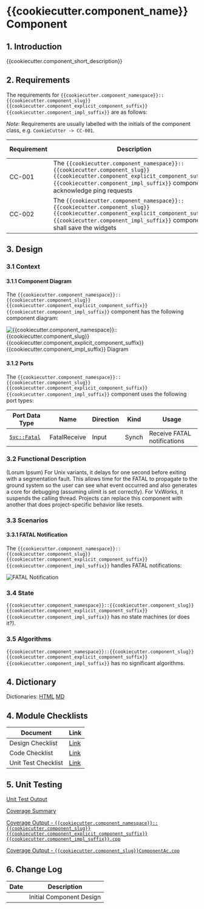 # {{cookiecutter.component_name}} Component

## 1. Introduction

{{cookiecutter.component_short_description}}

## 2. Requirements

The requirements for `{{cookiecutter.component_namespace}}::{{cookiecutter.component_slug}}{{cookiecutter.component_explicit_component_suffix}}{{cookiecutter.component_impl_suffix}}` are as follows:

*Note:* Requirements are usually labelled with the initials of the component class, e.g. `CookieCutter -> CC-001`.

Requirement | Description | Verification Method
----------- | ----------- | -------------------
CC-001 | The `{{cookiecutter.component_namespace}}::{{cookiecutter.component_slug}}{{cookiecutter.component_explicit_component_suffix}}{{cookiecutter.component_impl_suffix}}` component acknowledge ping requests | Unit Test
CC-002 | The `{{cookiecutter.component_namespace}}::{{cookiecutter.component_slug}}{{cookiecutter.component_explicit_component_suffix}}{{cookiecutter.component_impl_suffix}}` component shall save the widgets | Unit Test

## 3. Design

### 3.1 Context

#### 3.1.1 Component Diagram

The `{{cookiecutter.component_namespace}}::{{cookiecutter.component_slug}}{{cookiecutter.component_explicit_component_suffix}}{{cookiecutter.component_impl_suffix}}` component has the following component diagram:

![`{{cookiecutter.component_namespace}}::{{cookiecutter.component_slug}}{{cookiecutter.component_explicit_component_suffix}}{{cookiecutter.component_impl_suffix}}` Diagram](img/{{cookiecutter.component_slug}}{{cookiecutter.component_explicit_component_suffix}}{{cookiecutter.component_impl_suffix}}BDD.jpg "{{cookiecutter.component_namespace}}::{{cookiecutter.component_slug}}{{cookiecutter.component_explicit_component_suffix}}{{cookiecutter.component_impl_suffix}}")

#### 3.1.2 Ports

The `{{cookiecutter.component_namespace}}::{{cookiecutter.component_slug}}{{cookiecutter.component_explicit_component_suffix}}{{cookiecutter.component_impl_suffix}}` component uses the following port types:

Port Data Type | Name | Direction | Kind | Usage
-------------- | ---- | --------- | ---- | -----
[`Svc::Fatal`](../Fatal/docs/sdd.html) | FatalReceive | Input | Synch | Receive FATAL notifications

### 3.2 Functional Description

(Lorum Ipsum) For Unix variants, it delays for one second before exiting with a segmentation fault. This allows time for the FATAL to propagate to the ground system so the user can see what event occurred and also generates a core for debugging (assuming ulimit is set correctly). For VxWorks, it suspends the calling thread. Projects can replace this component with another that does project-specific behavior like resets.

### 3.3 Scenarios

#### 3.3.1 FATAL Notification

The `{{cookiecutter.component_namespace}}::{{cookiecutter.component_slug}}{{cookiecutter.component_explicit_component_suffix}}{{cookiecutter.component_impl_suffix}}` handles FATAL notifications:

![FATAL Notification](img/FatalNotification.jpg)

### 3.4 State

`{{cookiecutter.component_namespace}}::{{cookiecutter.component_slug}}{{cookiecutter.component_explicit_component_suffix}}{{cookiecutter.component_impl_suffix}}` has no state machines (or does it?).

### 3.5 Algorithms

`{{cookiecutter.component_namespace}}::{{cookiecutter.component_slug}}{{cookiecutter.component_explicit_component_suffix}}{{cookiecutter.component_impl_suffix}}` has no significant algorithms.

## 4. Dictionary

Dictionaries: [HTML]({{cookiecutter.component_slug}}{{cookiecutter.component_explicit_component_suffix}}{{cookiecutter.component_impl_suffix}}.html) [MD]({{cookiecutter.component_slug}}.md)

## 4. Module Checklists

Document | Link
-------- | ----
Design Checklist | [Link](Checklist_Design.xlsx)
Code Checklist | [Link](Checklist_Code.xlsx)
Unit Test Checklist | [Link](Checklist_Unit_Test.xls)

## 5. Unit Testing

[Unit Test Output](../test/ut/output/test.txt)

[Coverage Summary](../test/ut/output/{{cookiecutter.component_namespace}}{{cookiecutter.component_slug}}{{cookiecutter.component_explicit_component_suffix}}{{cookiecutter.component_impl_suffix}}_gcov.txt)

[Coverage Output - `{{cookiecutter.component_namespace}}::{{cookiecutter.component_slug}}{{cookiecutter.component_explicit_component_suffix}}{{cookiecutter.component_impl_suffix}}.cpp`](../test/ut/output/{{cookiecutter.component_slug}}{{cookiecutter.component_explicit_component_suffix}}{{cookiecutter.component_impl_suffix}}.cpp.gcov)

[Coverage Output - `{{cookiecutter.component_slug}}ComponentAc.cpp`](../test/ut/output/{{cookiecutter.component_slug}}ComponentAc.cpp.gcov)

## 6. Change Log

Date | Description
---- | -----------
<TODAY> | Initial Component Design



